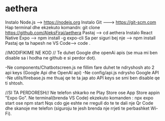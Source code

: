 # aethera
Instalo Node.js --> https://nodejs.org
Instalo Git ---> https://git-scm.com
Hap terminal dhe ekzekuto komandn:  git clone https://github.com/AleksFiraj/aethera
Pastaj --> cd aethera
Instalo React Native Expo --> npm install -g expo-cli
Sa per siguri bej nje --> npm install
Pastaj qe ta hapesh ne VS Code--> code .    


//MODIFIKIME NE KOD //
Te duhet Google dhe openAi apis (se mua mi ben disable sa i hodha ne github e si perdor dot).

-Ne components/Chatbotscreen.js ne fillim fare duhet te ndryshosh ato 2 api keys (Google Api dhe OpenAI api)
-Ne config/api.js ndrysho Google API
-Ne utils/firebase.js me thuaj qe te ta jap ato API keys se smi ben disable qe ti shtosh.


//SI TA PERDORESH//
Ne telefon shkarko ne Play Store ose App Store appin "Expo Go". 
Ne terminal(brenda VS Code) ekzekuto komanden : npx expo start       ose       npm start 
Nqs cdo gje eshte ne rregull do te te dali nje Qr Code dhe skanoje me telefon (siguroju te jesh brenda nje rrjeti te perbashket Wi-Fi).
